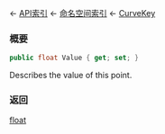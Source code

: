 ← [API索引](Api-Index) ← [命名空间索引](Namespace-Index) ← [CurveKey](VRageMath.CurveKey)

### 概要

```csharp
public float Value { get; set; }
```

Describes the value of this point.

### 返回

[float](https://docs.microsoft.com/en-us/dotnet/api/System.Single?view=netframework-4.6)

